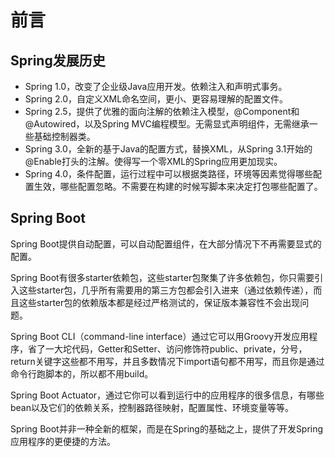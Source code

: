 # 前言

## Spring发展历史

* Spring 1.0，改变了企业级Java应用开发。依赖注入和声明式事务。
* Spring 2.0，自定义XML命名空间，更小、更容易理解的配置文件。
* Spring 2.5，提供了优雅的面向注解的依赖注入模型，@Component和@Autowired，以及Spring MVC编程模型。无需显式声明组件，无需继承一些基础控制器类。
* Spring 3.0，全新的基于Java的配置方式，替换XML，从Spring 3.1开始的@Enable打头的注解。使得写一个零XML的Spring应用更加现实。
* Spring 4.0，条件配置，运行过程中可以根据类路径，环境等因素觉得哪些配置生效，哪些配置忽略。不需要在构建的时候写脚本来决定打包哪些配置了。

## Spring Boot

Spring Boot提供自动配置，可以自动配置组件，在大部分情况下不再需要显式的配置。

Spring Boot有很多starter依赖包，这些starter包聚集了许多依赖包，你只需要引入这些starter包，几乎所有需要用的第三方包都会引入进来（通过依赖传递），而且这些starter包的依赖版本都是经过严格测试的，保证版本兼容性不会出现问题。

Spring Boot CLI（command-line interface）通过它可以用Groovy开发应用程序，省了一大坨代码，Getter和Setter、访问修饰符public、private，分号，return关键字这些都不用写，并且多数情况下import语句都不用写，而且你是通过命令行跑脚本的，所以都不用build。

Spring Boot Actuator，通过它你可以看到运行中的应用程序的很多信息，有哪些bean以及它们的依赖关系，控制器路径映射，配置属性、环境变量等等。

Spring Boot并非一种全新的框架，而是在Spring的基础之上，提供了开发Spring应用程序的更便捷的方法。